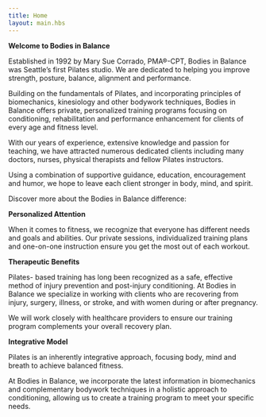 ```yaml
---
title: Home
layout: main.hbs
---
```

**Welcome to Bodies in Balance**

Established in 1992 by Mary Sue Corrado, PMA®-CPT, Bodies in Balance was Seattle’s first Pilates studio. We are dedicated to helping you improve strength, posture, balance, alignment and performance.

Building on the fundamentals of Pilates, and incorporating principles of biomechanics, kinesiology and other bodywork techniques, Bodies in Balance offers private, personalized training programs focusing on conditioning, rehabilitation and performance enhancement for clients of every age and fitness level.

With our years of experience, extensive knowledge and passion for teaching, we have attracted numerous dedicated clients including many doctors, nurses, physical therapists and fellow Pilates instructors.

Using a combination of supportive guidance, education, encouragement and humor, we hope to leave each client stronger in body, mind, and spirit.

Discover more about the Bodies in Balance difference:

**Personalized Attention**

When it comes to fitness, we recognize that everyone has different needs and goals and abilities. Our private sessions, individualized training plans and one-on-one instruction ensure you get the most out of each workout.

**Therapeutic Benefits**

Pilates- based training has long been recognized as a safe, effective method of injury prevention and post-injury conditioning. At Bodies in Balance we specialize in working with clients who are recovering from injury, surgery, illness, or stroke, and with women during or after pregnancy.

We will work closely with healthcare providers to ensure our training program complements your overall recovery plan.

**Integrative Model**

Pilates is an inherently integrative approach, focusing body, mind and breath to achieve balanced fitness.

At Bodies in Balance, we incorporate the latest information in biomechanics and complementary bodywork techniques in a holistic approach to conditioning, allowing us to create a training program to meet your specific needs.

